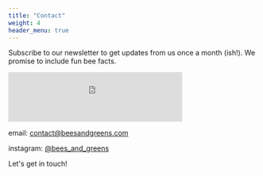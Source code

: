 ```yaml
---
title: "Contact"
weight: 4
header_menu: true
---
```


Subscribe to our newsletter to get updates from us once a month (ish!). We promise to include fun bee facts. 

<iframe src="https://beesandgreens.substack.com/embed" allowtransparency="true" width="350" height="100" frameborder="0" scrolling="no"></iframe>

email: [contact@beesandgreens.com](mailto:contact@beesandgreens.com)

instagram: [@bees_and_greens](https://www.instagram.com/bees_and_greens/)

Let's get in touch!
